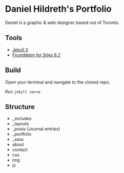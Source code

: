 # Daniel Hildreth's Portfolio
Daniel is a graphic & web designer based out of Toronto.

## Tools
- [Jekyll 3](http://jekyllrb.com)
- [Foundation for Sites 6.2](http://foundation.zurb.com/sites.html)

## Build
Open your terminal and navigate to the cloned repo.

Run ``` jekyll serve ```

## Structure
- _includes
- _layouts
- _posts (Journal entries)
- _portfolio
- _sass
- about
- contact
- css
- img
- js
